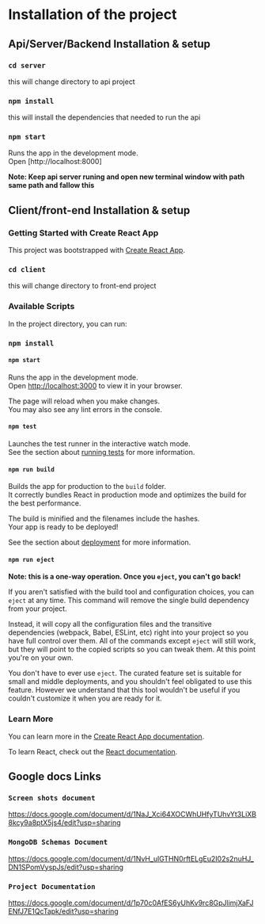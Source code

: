 # Installation of the project

## Api/Server/Backend Installation & setup

### `cd server`

this will change directory to api project

### `npm install`

this will install the dependencies that needed to run the api

### `npm start`

Runs the app in the development mode.\
Open [http://localhost:8000]

**Note: Keep api server runing and open new terminal window with path same path and fallow this**

## Client/front-end Installation & setup

### Getting Started with Create React App

This project was bootstrapped with [Create React App](https://github.com/facebook/create-react-app).

### `cd client`

this will change directory to front-end project

### Available Scripts

In the project directory, you can run:

### `npm install`

#### `npm start`

Runs the app in the development mode.\
Open [http://localhost:3000](http://localhost:3000) to view it in your browser.

The page will reload when you make changes.\
You may also see any lint errors in the console.

#### `npm test`

Launches the test runner in the interactive watch mode.\
See the section about [running tests](https://facebook.github.io/create-react-app/docs/running-tests) for more information.

#### `npm run build`

Builds the app for production to the `build` folder.\
It correctly bundles React in production mode and optimizes the build for the best performance.

The build is minified and the filenames include the hashes.\
Your app is ready to be deployed!

See the section about [deployment](https://facebook.github.io/create-react-app/docs/deployment) for more information.

#### `npm run eject`

**Note: this is a one-way operation. Once you `eject`, you can't go back!**

If you aren't satisfied with the build tool and configuration choices, you can `eject` at any time. This command will remove the single build dependency from your project.

Instead, it will copy all the configuration files and the transitive dependencies (webpack, Babel, ESLint, etc) right into your project so you have full control over them. All of the commands except `eject` will still work, but they will point to the copied scripts so you can tweak them. At this point you're on your own.

You don't have to ever use `eject`. The curated feature set is suitable for small and middle deployments, and you shouldn't feel obligated to use this feature. However we understand that this tool wouldn't be useful if you couldn't customize it when you are ready for it.

### Learn More

You can learn more in the [Create React App documentation](https://facebook.github.io/create-react-app/docs/getting-started).

To learn React, check out the [React documentation](https://reactjs.org/).

## Google docs Links

### `Screen shots document`

https://docs.google.com/document/d/1NaJ_Xci64XOCWhUHfyTUhvYt3LiXB8kcy9a8ptX5js4/edit?usp=sharing

### `MongoDB Schemas Document`

https://docs.google.com/document/d/1NvH_ulGTHN0rftELgEu2I02s2nuHJ_DN1SPomVyspJs/edit?usp=sharing

### `Project Documentation`

https://docs.google.com/document/d/1p70c0AfES6yUhKv9rc8GpJlimjXaFJENfJ7E1QcTapk/edit?usp=sharing
